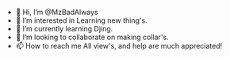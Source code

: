 - 👋 Hi, I’m @MzBadAlways
- 👀 I’m interested in Learning new thing's.
- 🌱 I’m currently learning Djing.
- 💞️ I’m looking to collaborate on making collar's.
- 📫 How to reach me All view's, and help are much appreciated!

<!---
MzBadAlways/MzBadAlways is a ✨ special ✨ repository because its `README.md` (this file) appears on your GitHub profile.
You can click the Preview link to take a look at your changes.
--->
